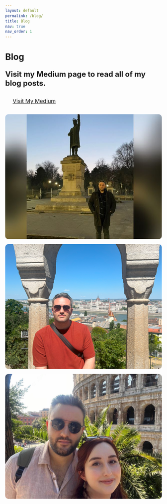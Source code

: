```yaml
---
layout: default
permalink: /blog/
title: Blog
nav: true
nav_order: 1
---
```


<div class="post">
  <div class="header-bar">
    <h1>Blog</h1>
    <p style="font-weight: bold; font-size: 1.5rem;">
  Visit my Medium page to read all of my blog posts.
</p>
  </div>

  <div class="text-center" style="margin-top: 2rem;">
    <a href="https://medium.com/@haciosmanoglunedim" target="_blank" class="btn btn-primary" style="padding: 0.75rem 1.5rem; font-size: 1.1rem; border-radius: 8px;">
      <i class="fa-brands fa-medium"></i> Visit My Medium
    </a>
  </div>
</div>


  <!-- Gallery Section -->
<div class="gallery" style="display: grid; grid-template-columns: repeat(auto-fit, minmax(250px, 1fr)); gap: 1rem; margin-top: 2rem;">
  <img src="/assets/img/pic1.png" alt="Gallery Image 1" style="width: 100%; height: 400px; object-fit: cover; border-radius: 10px;">
  <img src="/assets/img/pic2.png" alt="Gallery Image 2" style="width: 100%; height: 400px; object-fit: cover; border-radius: 10px;">
  <img src="/assets/img/pic3.png" alt="Gallery Image 3" style="width: 100%; height: 400px; object-fit: cover; border-radius: 10px;">
</div>
